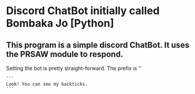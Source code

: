 # Discord ChatBot initially called Bombaka Jo [Python]
## This program is a simple discord ChatBot. It uses the PRSAW module to respond. 
Setting the bot is pretty straight-forward.
The prefix is ''
```` 
```
Look! You can see my backticks.
```
````
